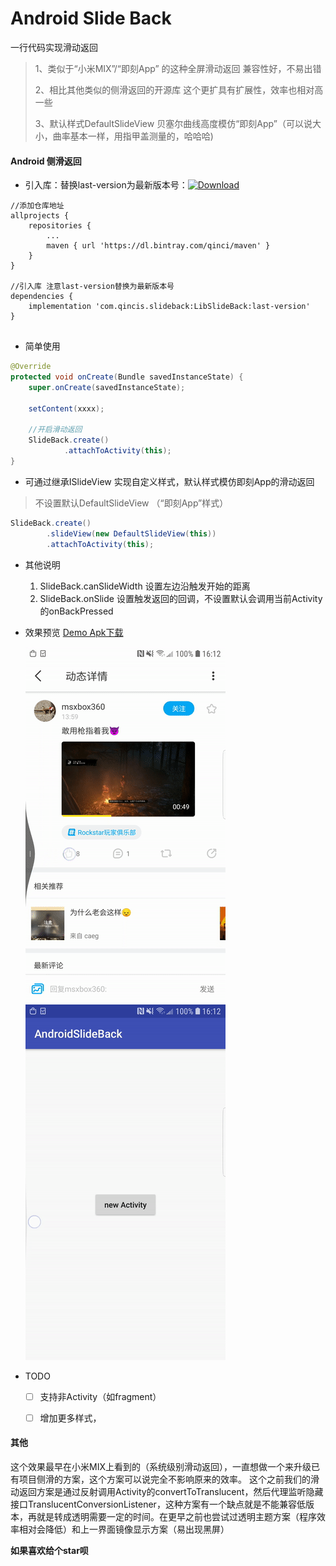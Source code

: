 # Android Slide Back
一行代码实现滑动返回

> 1、类似于“小米MIX”/“即刻App” 的这种全屏滑动返回 兼容性好，不易出错
> 
> 2、相比其他类似的侧滑返回的开源库 这个更扩具有扩展性，效率也相对高一些
> 
> 3、默认样式DefaultSlideView 贝塞尔曲线高度模仿“即刻App”（可以说大小，曲率基本一样，用指甲盖测量的，哈哈哈)

#### Android 侧滑返回

* 引入库：替换last-version为最新版本号：[![Download](https://api.bintray.com/packages/qinci/maven/AndroidSlideBack/images/download.svg)](https://bintray.com/qinci/maven/AndroidSlideBack/)

```
//添加仓库地址
allprojects {
    repositories {
        ...
        maven { url 'https://dl.bintray.com/qinci/maven' }
    }
}

//引入库 注意last-version替换为最新版本号
dependencies {
    implementation 'com.qincis.slideback:LibSlideBack:last-version'
}
	
```


* 简单使用

```java
@Override
protected void onCreate(Bundle savedInstanceState) {
    super.onCreate(savedInstanceState);
    
    setContent(xxxx);
    
    //开启滑动返回
    SlideBack.create()
            .attachToActivity(this);
}
```


* 可通过继承ISlideView 实现自定义样式，默认样式模仿即刻App的滑动返回

> 不设置默认DefaultSlideView （“即刻App”样式）

```java
SlideBack.create()
        .slideView(new DefaultSlideView(this))
        .attachToActivity(this);
```

* 其他说明
  1. SlideBack.canSlideWidth 设置左边沿触发开始的距离
  2. SlideBack.onSlide 设置触发返回的回调，不设置默认会调用当前Activity的onBackPressed
  

* 效果预览	[Demo Apk下载](https://github.com/qinci/AndroidSlideBack/raw/master/apk/demo.apk)

	![即刻](image/jike.gif)
	![demo](image/slideback.gif)
	
* TODO
	- [ ] 支持非Activity（如fragment）
	- [ ] 增加更多样式，


#### 其他
这个效果最早在小米MIX上看到的（系统级别滑动返回），一直想做一个来升级已有项目侧滑的方案，这个方案可以说完全不影响原来的效率。
这个之前我们的滑动返回方案是通过反射调用Activity的convertToTranslucent，然后代理监听隐藏接口TranslucentConversionListener，这种方案有一个缺点就是不能兼容低版本，再就是转成透明需要一定的时间。在更早之前也尝试过透明主题方案（程序效率相对会降低）和上一界面镜像显示方案（易出现黑屏）


**如果喜欢给个star呗**